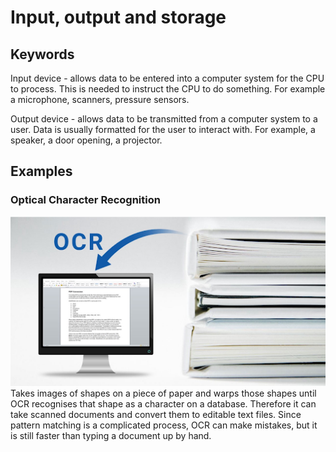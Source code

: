 # Input, output and storage
## Keywords
Input device - allows data to be entered into a computer system for the CPU to process. This is needed to instruct the CPU to do something. For example a microphone, scanners, pressure sensors.

Output device - allows data to be transmitted from a computer system to a user. Data is usually formatted for the user to interact with. For example, a speaker, a door opening, a projector.

## Examples
### Optical Character Recognition
![Image 1](https://raw.githubusercontent.com/JachymT/a-level-cs-blog/main/Computer%20Systems/1.1/1.1.3/images/1.png "title test")
Takes images of shapes on a piece of paper and warps those shapes until OCR recognises that shape as a character on a database. Therefore it can take scanned documents and convert them to editable text files. Since pattern matching is a complicated process, OCR can make mistakes, but it is still faster than typing a document up by hand.

